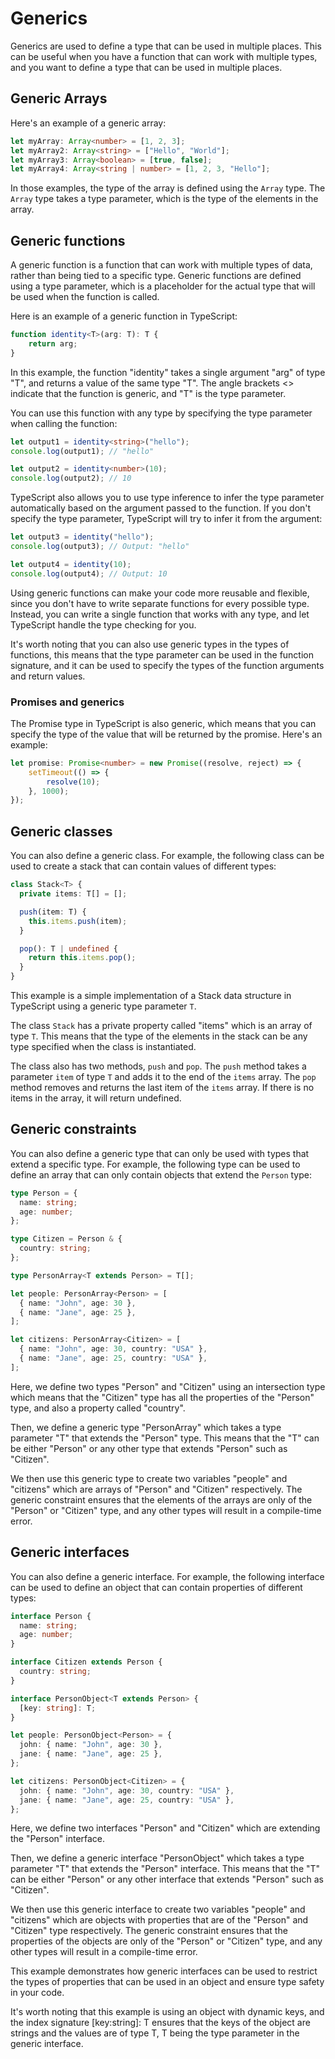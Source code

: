 # Generics

Generics are used to define a type that can be used in multiple places. This can be useful when you have a function that can work with multiple types, and you want to define a type that can be used in multiple places.

## Generic Arrays

Here's an example of a generic array:

```typescript
let myArray: Array<number> = [1, 2, 3];
let myArray2: Array<string> = ["Hello", "World"];
let myArray3: Array<boolean> = [true, false];
let myArray4: Array<string | number> = [1, 2, 3, "Hello"];
```

In those examples, the type of the array is defined using the `Array` type. The `Array` type takes a type parameter, which is the type of the elements in the array.

## Generic functions

A generic function is a function that can work with multiple types of data, rather than being tied to a specific type. Generic functions are defined using a type parameter, which is a placeholder for the actual type that will be used when the function is called.

Here is an example of a generic function in TypeScript:

```ts
function identity<T>(arg: T): T {
    return arg;
}
```

In this example, the function "identity" takes a single argument "arg" of type "T", and returns a value of the same type "T". The angle brackets <> indicate that the function is generic, and "T" is the type parameter.

You can use this function with any type by specifying the type parameter when calling the function:

```ts
let output1 = identity<string>("hello");
console.log(output1); // "hello"

let output2 = identity<number>(10);
console.log(output2); // 10
```

TypeScript also allows you to use type inference to infer the type parameter automatically based on the argument passed to the function. If you don't specify the type parameter, TypeScript will try to infer it from the argument:

```ts
let output3 = identity("hello");
console.log(output3); // Output: "hello"

let output4 = identity(10);
console.log(output4); // Output: 10
```

Using generic functions can make your code more reusable and flexible, since you don't have to write separate functions for every possible type. Instead, you can write a single function that works with any type, and let TypeScript handle the type checking for you.

It's worth noting that you can also use generic types in the types of functions, this means that the type parameter can be used in the function signature, and it can be used to specify the types of the function arguments and return values.

### Promises and generics

The Promise type in TypeScript is also generic, which means that you can specify the type of the value that will be returned by the promise. Here's an example:

```ts
let promise: Promise<number> = new Promise((resolve, reject) => {
    setTimeout(() => {
        resolve(10);
    }, 1000);
});
```

## Generic classes

You can also define a generic class. For example, the following class can be used to create a stack that can contain values of different types:

```ts
class Stack<T> {
  private items: T[] = [];

  push(item: T) {
    this.items.push(item);
  }

  pop(): T | undefined {
    return this.items.pop();
  }
}
```

This example is a simple implementation of a Stack data structure in TypeScript using a generic type parameter `T`.

The class `Stack` has a private property called "items" which is an array of type `T`. This means that the type of the elements in the stack can be any type specified when the class is instantiated.

The class also has two methods, `push` and `pop`. The `push` method takes a parameter `item` of type `T` and adds it to the end of the `items` array. The `pop` method removes and returns the last item of the `items` array. If there is no items in the array, it will return undefined.

## Generic constraints

You can also define a generic type that can only be used with types that extend a specific type. For example, the following type can be used to define an array that can only contain objects that extend the `Person` type:

```ts
type Person = {
  name: string;
  age: number;
};

type Citizen = Person & {
  country: string;
};

type PersonArray<T extends Person> = T[];

let people: PersonArray<Person> = [
  { name: "John", age: 30 },
  { name: "Jane", age: 25 },
];

let citizens: PersonArray<Citizen> = [
  { name: "John", age: 30, country: "USA" },
  { name: "Jane", age: 25, country: "USA" },
];
```

Here, we define two types "Person" and "Citizen" using an intersection type which means that the "Citizen" type has all the properties of the "Person" type, and also a property called "country".

Then, we define a generic type "PersonArray" which takes a type parameter "T" that extends the "Person" type. This means that the "T" can be either "Person" or any other type that extends "Person" such as "Citizen".

We then use this generic type to create two variables "people" and "citizens" which are arrays of "Person" and "Citizen" respectively. The generic constraint ensures that the elements of the arrays are only of the "Person" or "Citizen" type, and any other types will result in a compile-time error.

## Generic interfaces

You can also define a generic interface. For example, the following interface can be used to define an object that can contain properties of different types:

```ts
interface Person {
  name: string;
  age: number;
}

interface Citizen extends Person {
  country: string;
}

interface PersonObject<T extends Person> {
  [key: string]: T;
}

let people: PersonObject<Person> = {
  john: { name: "John", age: 30 },
  jane: { name: "Jane", age: 25 },
};

let citizens: PersonObject<Citizen> = {
  john: { name: "John", age: 30, country: "USA" },
  jane: { name: "Jane", age: 25, country: "USA" },
};
```

Here, we define two interfaces "Person" and "Citizen" which are extending the "Person" interface.

Then, we define a generic interface "PersonObject" which takes a type parameter "T" that extends the "Person" interface. This means that the "T" can be either "Person" or any other interface that extends "Person" such as "Citizen".

We then use this generic interface to create two variables "people" and "citizens" which are objects with properties that are of the "Person" and "Citizen" type respectively. The generic constraint ensures that the properties of the objects are only of the "Person" or "Citizen" type, and any other types will result in a compile-time error.

This example demonstrates how generic interfaces can be used to restrict the types of properties that can be used in an object and ensure type safety in your code.

It's worth noting that this example is using an object with dynamic keys, and the index signature [key:string]: T ensures that the keys of the object are strings and the values are of type T, T being the type parameter in the generic interface.